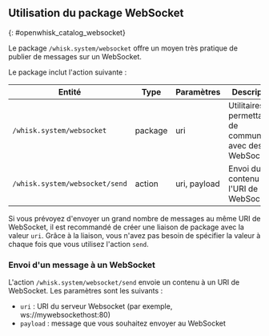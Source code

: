 ## Utilisation du package WebSocket
{: #openwhisk_catalog_websocket}

Le package `/whisk.system/websocket` offre un moyen très pratique de publier de messages sur un WebSocket.

Le package inclut l'action suivante :

| Entité | Type | Paramètres | Description |
| --- | --- | --- | --- |
| `/whisk.system/websocket` | package | uri | Utilitaires permettant de communiquer avec des WebSockets |
| `/whisk.system/websocket/send` | action | uri, payload | Envoi du contenu à l'URI de WebSocket |

Si vous prévoyez d'envoyer un grand nombre de messages au même URI de WebSocket, il est recommandé de créer une liaison de package avec la valeur `uri`. Grâce à la liaison, vous n'avez pas besoin de spécifier la valeur à chaque fois que vous utilisez l'action `send`.


### Envoi d'un message à un WebSocket

L'action `/whisk.system/websocket/send` envoie un contenu à un URI de WebSocket. Les paramètres sont les suivants :

- `uri` : URI du serveur Websocket (par exemple, ws://mywebsockethost:80)
- `payload` : message que vous souhaitez envoyer au WebSocket
